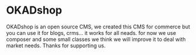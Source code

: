 # OKADshop
OKADshop is an open source CMS, we created this CMS for commerce but you can use it for blogs, crms... it works for all neads.
for now we use composer and some small classes we think we will improve it to deal with market needs.
Thanks for supporting us.

